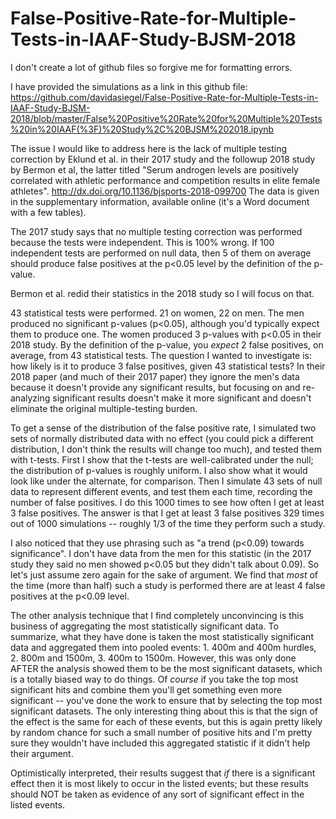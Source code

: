 # False-Positive-Rate-for-Multiple-Tests-in-IAAF-Study-BJSM-2018

I don't create a lot of github files so forgive me for formatting errors.

I have provided the simulations as a link in this github file: https://github.com/davidasiegel/False-Positive-Rate-for-Multiple-Tests-in-IAAF-Study-BJSM-2018/blob/master/False%20Positive%20Rate%20for%20Multiple%20Tests%20in%20IAAF(%3F)%20Study%2C%20BJSM%202018.ipynb

The issue I would like to address here is the lack of multiple testing correction by Eklund et al. in their 2017 study and the followup 2018 study by Bermon et al, the latter titled "Serum androgen levels are positively correlated with athletic performance and competition results in elite female athletes".  http://dx.doi.org/10.1136/bjsports-2018-099700  The data is given in the supplementary information, available online (it's a Word document with a few tables).

The 2017 study says that no multiple testing correction was performed because the tests were independent.  This is 100% wrong.  If 100 independent tests are performed on null data, then 5 of them on average should produce false positives at the p<0.05 level by the definition of the p-value.

Bermon et al. redid their statistics in the 2018 study so I will focus on that.

43 statistical tests were performed.  21 on women, 22 on men.  The men produced no significant p-values (p<0.05), although you'd typically expect them to produce one.  The women produced 3 p-values with p<0.05 in their 2018 study.  By the definition of the p-value, you *expect* 2 false positives, on average, from 43 statistical tests.  The question I wanted to investigate is: how likely is it to produce 3 false positives, given 43 statistical tests?  In their 2018 paper (and much of their 2017 paper) they ignore the men's data because it doesn't provide any significant results, but focusing on and re-analyzing significant results doesn't make it more significant and doesn't eliminate the original multiple-testing burden.

To get a sense of the distribution of the false positive rate, I simulated two sets of normally distributed data with no effect (you could pick a different distribution, I don't think the results will change too much), and tested them with t-tests.  First I show that the t-tests are well-calibrated under the null; the distribution of p-values is roughly uniform.  I also show what it would look like under the alternate, for comparison.  Then I simulate 43 sets of null data to represent different events, and test them each time, recording the number of false positives.  I do this 1000 times to see how often I get at least 3 false positives.  The answer is that I get at least 3 false positives 329 times out of 1000 simulations -- roughly 1/3 of the time they perform such a study.

I also noticed that they use phrasing such as "a trend (p<0.09) towards significance".  I don't have data from the men for this statistic (in the 2017 study they said no men showed p<0.05 but they didn't talk about 0.09).  So let's just assume zero again for the sake of argument.  We find that *most* of the time (more than half) such a study is performed there are at least 4 false positives at the p<0.09 level.

The other analysis technique that I find completely unconvincing is this business of aggregating the most statistically significant data. To summarize, what they have done is taken the most statistically significant data and aggregated them into pooled events: 1. 400m and 400m hurdles, 2. 800m and 1500m, 3. 400m to 1500m.  However, this was only done AFTER the analysis showed them to be the most significant datasets, which is a totally biased way to do things.  Of *course* if you take the top most significant hits and combine them you'll get something even more significant -- you've done the work to ensure that by selecting the top most significant datasets.  The only interesting thing about this is that the sign of the effect is the same for each of these events, but this is again pretty likely by random chance for such a small number of positive hits and I'm pretty sure they wouldn't have included this aggregated statistic if it didn't help their argument.

Optimistically interpreted, their results suggest that *if* there is a significant effect then it is most likely to occur in the listed events; but these results should NOT be taken as evidence of any sort of significant effect in the listed events.
